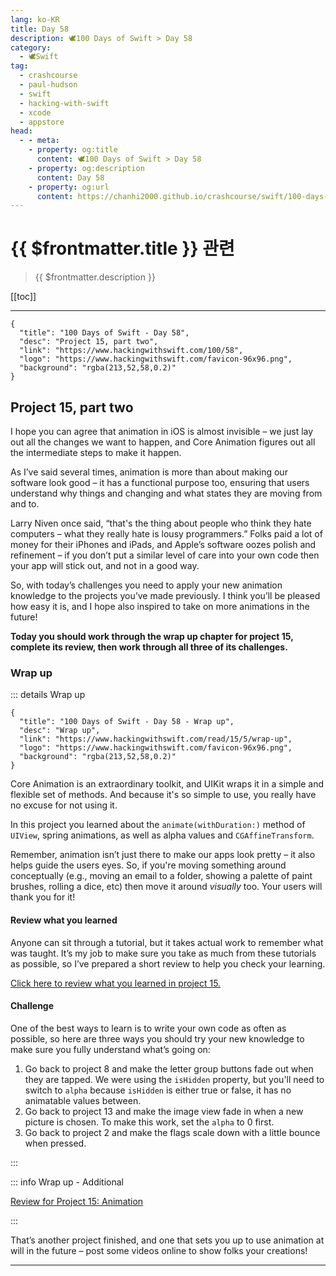 ```yaml
---
lang: ko-KR
title: Day 58
description: 🕊️100 Days of Swift > Day 58
category:
  - 🕊️Swift
tag: 
  - crashcourse
  - paul-hudson
  - swift
  - hacking-with-swift
  - xcode
  - appstore
head:
  - - meta:
    - property: og:title
      content: 🕊️100 Days of Swift > Day 58
    - property: og:description
      content: Day 58
    - property: og:url
      content: https://chanhi2000.github.io/crashcourse/swift/100-days-of-swift/58.html
---
```


# {{ $frontmatter.title }} 관련

> {{ $frontmatter.description }}

[[toc]]

---

```component VPCard
{
  "title": "100 Days of Swift - Day 58",
  "desc": "Project 15, part two",
  "link": "https://www.hackingwithswift.com/100/58",
  "logo": "https://www.hackingwithswift.com/favicon-96x96.png",
  "background": "rgba(213,52,58,0.2)"
}
```

## Project 15, part two

I hope you can agree that animation in iOS is almost invisible – we just lay out all the changes we want to happen, and Core Animation figures out all the intermediate steps to make it happen.

As I’ve said several times, animation is more than about making our software look good – it has a functional purpose too, ensuring that users understand why things and changing and what states they are moving from and to.

Larry Niven once said, “that's the thing about people who think they hate computers – what they really hate is lousy programmers.” Folks paid a lot of money for their iPhones and iPads, and Apple’s software oozes polish and refinement – if you don’t put a similar level of care into your own code then your app will stick out, and not in a good way.

So, with today’s challenges you need to apply your new animation knowledge to the projects you’ve made previously. I think you’ll be pleased how easy it is, and I hope also inspired to take on more animations in the future!

__Today you should work through the wrap up chapter for project 15, complete its review, then work through all three of its challenges.__

### Wrap up

::: details Wrap up

```component VPCard
{
  "title": "100 Days of Swift - Day 58 - Wrap up",
  "desc": "Wrap up",
  "link": "https://www.hackingwithswift.com/read/15/5/wrap-up",
  "logo": "https://www.hackingwithswift.com/favicon-96x96.png",
  "background": "rgba(213,52,58,0.2)"
}
```

<VidStack src="youtube/zqbWsKHkg74"/>

Core Animation is an extraordinary toolkit, and UIKit wraps it in a simple and flexible set of methods. And because it's so simple to use, you really have no excuse for not using it.

In this project you learned about the `animate(withDuration:)` method of `UIView`, spring animations, as well as alpha values and `CGAffineTransform`.

Remember, animation isn’t just there to make our apps look pretty – it also helps guide the users eyes. So, if you're moving something around conceptually (e.g., moving an email to a folder, showing a palette of paint brushes, rolling a dice, etc) then move it around _visually_ too. Your users will thank you for it!

#### Review what you learned

Anyone can sit through a tutorial, but it takes actual work to remember what was taught. It’s my job to make sure you take as much from these tutorials as possible, so I’ve prepared a short review to help you check your learning.

[Click here to review what you learned in project 15.][project-15-animation]

#### Challenge

One of the best ways to learn is to write your own code as often as possible, so here are three ways you should try your new knowledge to make sure you fully understand what’s going on:

1. Go back to project 8 and make the letter group buttons fade out when they are tapped. We were using the `isHidden` property, but you'll need to switch to `alpha` because `isHidden` is either true or false, it has no animatable values between.
2. Go back to project 13 and make the image view fade in when a new picture is chosen. To make this work, set the `alpha` to 0 first.
3. Go back to project 2 and make the flags scale down with a little bounce when pressed.

:::

::: info Wrap up - Additional

[Review for Project 15: Animation][project-15-animation]

:::

That’s another project finished, and one that sets you up to use animation at will in the future – post some videos online to show folks your creations!

---

<TagLinks />

[project-15-animation]: https://www.hackingwithswift.com/review/hws/project-15-animation